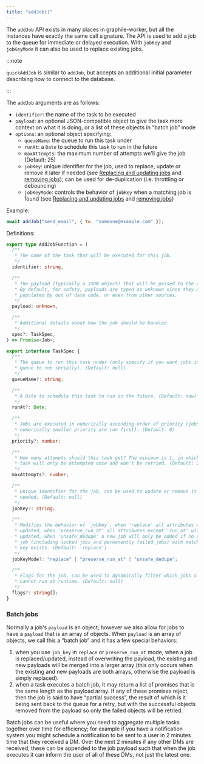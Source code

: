 ```yaml
---
title: "addJob()"
---
```


The `addJob` API exists in many places in graphile-worker, but all the instances
have exactly the same call signature. The API is used to add a job to the queue
for immediate or delayed execution. With `jobKey` and `jobKeyMode` it can also
be used to replace existing jobs.

:::note

`quickAddJob` is similar to `addJob`, but accepts an additional initial
parameter describing how to connect to the database.

:::

The `addJob` arguments are as follows:

- `identifier`: the name of the task to be executed
- `payload`: an optional JSON-compatible object to give the task more context on
  what it is doing, or a list of these objects in &ldquo;batch job&rdquo; mode
- `options`: an optional object specifying:
  - `queueName`: the queue to run this task under
  - `runAt`: a `Date` to schedule this task to run in the future
  - `maxAttempts`: the maximum number of attempts we'll give the job (Default: 25)
  - `jobKey`: unique identifier for the job, used to replace, update or remove
    it later if needed (see
    [Replacing and updating jobs](../job-key.md#replacingupdating-jobs) and
    [removing jobs](../job-key.md#removing-jobs)); can be used for
    de-duplication (i.e. throttling or debouncing)
  - `jobKeyMode`: controls the behavior of `jobKey` when a matching job is found
    (see [Replacing and updating jobs](../job-key.md#replacingupdating-jobs) and
    [removing jobs](../job-key.md#removing-jobs))

Example:

```js
await addJob("send_email", { to: "someone@example.com" });
```

Definitions:

```ts
export type AddJobFunction = (
  /**
   * The name of the task that will be executed for this job.
   */
  identifier: string,

  /**
   * The payload (typically a JSON object) that will be passed to the task executor.
   * By default, for safety, payloads are typed as unknown since they may have been
   * populated by out of date code, or even from other sources.
   */
  payload: unknown,

  /**
   * Additional details about how the job should be handled.
   */
  spec?: TaskSpec,
) => Promise<Job>;

export interface TaskSpec {
  /**
   * The queue to run this task under (only specify if you want jobs in this
   * queue to run serially). (Default: null)
   */
  queueName?: string;

  /**
   * A Date to schedule this task to run in the future. (Default: now)
   */
  runAt?: Date;

  /**
   * Jobs are executed in numerically ascending order of priority (jobs with a
   * numerically smaller priority are run first). (Default: 0)
   */
  priority?: number;

  /**
   * How many attempts should this task get? The minimum is 1, in which case the
   * task will only be attempted once and won't be retried. (Default: 25)
   */
  maxAttempts?: number;

  /**
   * Unique identifier for the job, can be used to update or remove it later if
   * needed. (Default: null)
   */
  jobKey?: string;

  /**
   * Modifies the behavior of `jobKey`; when 'replace' all attributes will be
   * updated, when 'preserve_run_at' all attributes except 'run_at' will be
   * updated, when 'unsafe_dedupe' a new job will only be added if no existing
   * job (including locked jobs and permanently failed jobs) with matching job
   * key exists. (Default: 'replace')
   */
  jobKeyMode?: "replace" | "preserve_run_at" | "unsafe_dedupe";

  /**
   * Flags for the job, can be used to dynamically filter which jobs can and
   * cannot run at runtime. (Default: null)
   */
  flags?: string[];
}
```

### Batch jobs

Normally a job&apos;s `payload` is an object; however we also allow for jobs to
have a `payload` that is an array of objects. When `payload` is an array of
objects, we call this a &ldquo;batch job&rdquo; and it has a few special
behaviors:

1. when you use `job_key` in `replace` or `preserve_run_at` mode, when a job is
   replaced/updated, instead of overwriting the payload, the existing and new
   payloads will be merged into a larger array (this only occurs when the
   existing and new payloads are both arrays, otherwise the payload is simply
   replaced).
2. when a task executes a batch job, it may return a list of promises that is
   the same length as the payload array. If any of these promises reject, then
   the job is said to have &ldquo;partial success&rdquo;, the result of which is
   it being sent back to the queue for a retry, but with the successful objects
   removed from the payload so only the failed objects will be retried.

Batch jobs can be useful where you need to aggregate multiple tasks together
over time for efficiency; for example if you have a notification system you
might schedule a notification to be sent to a user in 2 minutes time that they
received a DM. Over the next 2 minutes if any other DMs are received, these can
be appended to the job payload such that when the job executes it can inform the
user of all of these DMs, not just the latest one.
